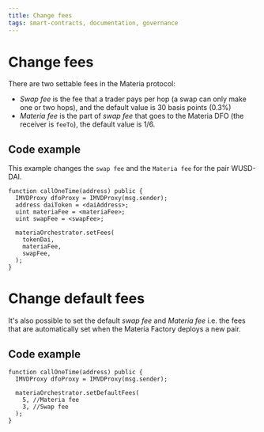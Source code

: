 ```yaml
---
title: Change fees
tags: smart-contracts, documentation, governance
---
```


# Change fees

There are two settable fees in the Materia protocol:
- *Swap fee* is the fee that a trader pays per hop (a swap can only make one or two hops), and the default value is 30 basis points (0.3%)
- *Materia fee* is the part of *swap fee* that goes to the Materia DFO (the receiver is `feeTo`), the default value is 1/6.

## Code example

This example changes the `swap fee` and the `Materia fee` for the pair WUSD-DAI.

```solidity
function callOneTime(address) public {
  IMVDProxy dfoProxy = IMVDProxy(msg.sender);
  address daiToken = <daiAddress>;
  uint materiaFee = <materiaFee>;
  uint swapFee = <swapFee>;

  materiaOrchestrator.setFees(
    tokenDai,
    materiaFee,
    swapFee,
  ); 
}
```

# Change default fees

It's also possible to set the default *swap fee* and *Materia fee* i.e. the fees that are automatically set when the Materia Factory deploys a new pair.

## Code example

```solidity
function callOneTime(address) public {
  IMVDProxy dfoProxy = IMVDProxy(msg.sender);

  materiaOrchestrator.setDefaultFees(
    5, //Materia fee
    3, //Swap fee
  ); 
}
```
